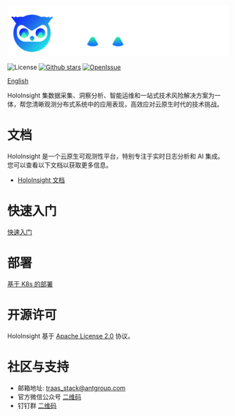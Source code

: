 <p align="center">
  <img src="./docs/logo/HoloInsight%20LOGO-03.png" alt="HoloInsight">
</p>

![License](https://img.shields.io/badge/license-Apache--2.0-green.svg)
[![Github stars](https://img.shields.io/github/stars/traas-stack/holoinsight?style=flat-square])](https://github.com/traas-stack/holoinsight)
[![OpenIssue](https://img.shields.io/github/issues/traas-stack/holoinsight)](https://github.com/traas-stack/holoinsight/issues)

[English](./README.md)  

HoloInsight 集数据采集、洞察分析、智能运维和一站式技术风险解决方案为一体，帮您清晰观测分布式系统中的应用表现，高效应对云原生时代的技术挑战。


# 文档
HoloInsight 是一个云原生可观测性平台，特别专注于实时日志分析和 AI 集成。您可以查看以下文档以获取更多信息。
* [HoloInsight 文档](https://traas-stack.github.io/holoinsight-docs/)

# 快速入门
[快速入门](https://traas-stack.github.io/holoinsight-docs/cn/introduction/quick-start.html)

# 部署
[基于 K8s 的部署](https://traas-stack.github.io/holoinsight-docs/cn/operations/deployment/k8s.html)

# 开源许可
HoloInsight 基于 [Apache License 2.0](https://github.com/traas-stack/holoinsight/blob/main/LICENSE) 协议。

# 社区与支持
- 邮箱地址: traas_stack@antgroup.com
- 官方微信公众号 [二维码](https://github.com/traas-stack/community/blob/main/holoinsight/contact-us/wechat-qrcode.jpg)
- 钉钉群 [二维码](https://github.com/traas-stack/community/blob/main/holoinsight/contact-us/dingtalk-qrcode.jpg)
